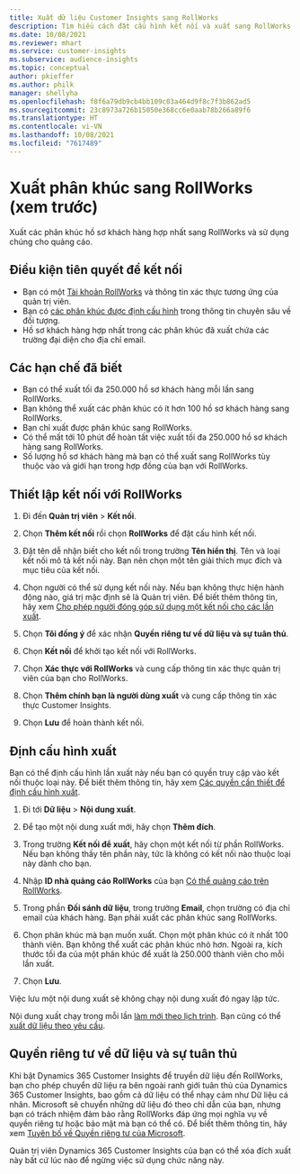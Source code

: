 ```yaml
---
title: Xuất dữ liệu Customer Insights sang RollWorks
description: Tìm hiểu cách đặt cấu hình kết nối và xuất sang RollWorks.
ms.date: 10/08/2021
ms.reviewer: mhart
ms.service: customer-insights
ms.subservice: audience-insights
ms.topic: conceptual
author: pkieffer
ms.author: philk
manager: shellyha
ms.openlocfilehash: f8f6a79db9cb4bb109c03a464d9f8c7f3b862ad5
ms.sourcegitcommit: 23c8973a726b15050e368cc6e0aab78b266a89f6
ms.translationtype: HT
ms.contentlocale: vi-VN
ms.lasthandoff: 10/08/2021
ms.locfileid: "7617489"
---
```

# <a name="export-segments-to-rollworks-preview"></a>Xuất phân khúc sang RollWorks (xem trước)

Xuất các phân khúc hồ sơ khách hàng hợp nhất sang RollWorks và sử dụng chúng cho quảng cáo. 

## <a name="prerequisites-for-a-connection"></a>Điều kiện tiên quyết để kết nối

-   Bạn có một [Tài khoản RollWorks](https://www.rollworks.com/) và thông tin xác thực tương ứng của quản trị viên.
-   Bạn có [các phân khúc được định cấu hình](segments.md) trong thông tin chuyên sâu về đối tượng.
-   Hồ sơ khách hàng hợp nhất trong các phân khúc đã xuất chứa các trường đại diện cho địa chỉ email.

## <a name="known-limitations"></a>Các hạn chế đã biết

- Bạn có thể xuất tối đa 250.000 hồ sơ khách hàng mỗi lần sang RollWorks.
- Bạn không thể xuất các phân khúc có ít hơn 100 hồ sơ khách hàng sang RollWorks. 
- Bạn chỉ xuất được phân khúc sang RollWorks.
- Có thể mất tới 10 phút để hoàn tất việc xuất tối đa 250.000 hồ sơ khách hàng sang RollWorks. 
- Số lượng hồ sơ khách hàng mà bạn có thể xuất sang RollWorks tùy thuộc vào và giới hạn trong hợp đồng của bạn với RollWorks.

## <a name="set-up-connection-to-rollworks"></a>Thiết lập kết nối với RollWorks

1. Đi đến **Quản trị viên** > **Kết nối**.

1. Chọn **Thêm kết nối** rồi chọn **RollWorks** để đặt cấu hình kết nối.

1. Đặt tên dễ nhận biết cho kết nối trong trường **Tên hiển thị**. Tên và loại kết nối mô tả kết nối này. Bạn nên chọn một tên giải thích mục đích và mục tiêu của kết nối.

1. Chọn người có thể sử dụng kết nối này. Nếu bạn không thực hiện hành động nào, giá trị mặc định sẽ là Quản trị viên. Để biết thêm thông tin, hãy xem [Cho phép người đóng góp sử dụng một kết nối cho các lần xuất](connections.md#allow-contributors-to-use-a-connection-for-exports).

1. Chọn **Tôi đồng ý** để xác nhận **Quyền riêng tư về dữ liệu và sự tuân thủ**.

1. Chọn **Kết nối** để khởi tạo kết nối với RollWorks.

1. Chọn **Xác thực với RollWorks** và cung cấp thông tin xác thực quản trị viên của bạn cho RollWorks.

1. Chọn **Thêm chính bạn là người dùng xuất** và cung cấp thông tin xác thực Customer Insights.

1. Chọn **Lưu** để hoàn thành kết nối.

## <a name="configure-an-export"></a>Định cấu hình xuất

Bạn có thể định cấu hình lần xuất này nếu bạn có quyền truy cập vào kết nối thuộc loại này. Để biết thêm thông tin, hãy xem [Các quyền cần thiết để định cấu hình xuất](export-destinations.md#set-up-a-new-export).

1. Đi tới **Dữ liệu** > **Nội dung xuất**.

1. Để tạo một nội dung xuất mới, hãy chọn **Thêm đích**.

1. Trong trường **Kết nối để xuất**, hãy chọn một kết nối từ phần RollWorks. Nếu bạn không thấy tên phần này, tức là không có kết nối nào thuộc loại này dành cho bạn.

1. Nhập **ID nhà quảng cáo RollWorks** của bạn [Có thể quảng cáo trên RollWorks](https://help.adroll.com/hc/articles/212011838-Advertiser-Profiles).

1. Trong phần **Đối sánh dữ liệu**, trong trường **Email**, chọn trường có địa chỉ email của khách hàng. Bạn phải xuất các phân khúc sang RollWorks.

1. Chọn phân khúc mà bạn muốn xuất. Chọn một phân khúc có ít nhất 100 thành viên. Bạn không thể xuất các phân khúc nhỏ hơn. Ngoài ra, kích thước tối đa của một phân khúc để xuất là 250.000 thành viên cho mỗi lần xuất. 

1. Chọn **Lưu**.

Việc lưu một nội dung xuất sẽ không chạy nội dung xuất đó ngay lập tức.

Nội dung xuất chạy trong mỗi lần [làm mới theo lịch trình](system.md#schedule-tab). Bạn cũng có thể [xuất dữ liệu theo yêu cầu](export-destinations.md#run-exports-on-demand). 


## <a name="data-privacy-and-compliance"></a>Quyền riêng tư về dữ liệu và sự tuân thủ

Khi bật Dynamics 365 Customer Insights để truyền dữ liệu đến RollWorks, bạn cho phép chuyển dữ liệu ra bên ngoài ranh giới tuân thủ của Dynamics 365 Customer Insights, bao gồm cả dữ liệu có thể nhạy cảm như Dữ liệu cá nhân. Microsoft sẽ chuyển những dữ liệu đó theo chỉ dẫn của bạn, nhưng bạn có trách nhiệm đảm bảo rằng RollWorks đáp ứng mọi nghĩa vụ về quyền riêng tư hoặc bảo mật mà bạn có thể có. Để biết thêm thông tin, hãy xem [Tuyên bố về Quyền riêng tư của Microsoft](https://go.microsoft.com/fwlink/?linkid=396732).

Quản trị viên Dynamics 365 Customer Insights của bạn có thể xóa đích xuất này bất cứ lúc nào để ngừng việc sử dụng chức năng này.
